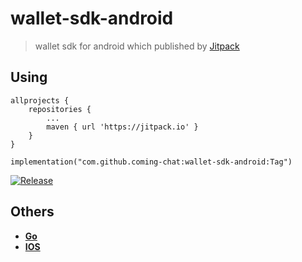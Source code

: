 # wallet-sdk-android

> wallet sdk for android which published by [Jitpack](https://jitpack.io/#coming-chat/wallet-sdk-android)

## Using


```
allprojects {
	repositories {
		...
		maven { url 'https://jitpack.io' }
	}
}
```

```
implementation("com.github.coming-chat:wallet-sdk-android:Tag")
```
[![Release](https://jitpack.io/v/coming-chat/wallet-sdk-android.svg)](https://jitpack.io/#coming-chat/wallet-sdk-android)


## Others

- [**Go**](https://github.com/coming-chat/wallet-SDK)
- [**IOS**](https://github.com/coming-chat/wallet-swift-package)
